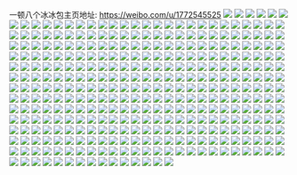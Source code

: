 一顿八个冰冰包主页地址: https://weibo.com/u/1772545525 
![](https://wx4.sinaimg.cn/mw2000/69a6e5f5gy1h8jypwmo8rj20w616w000.jpg) 
![](https://wx4.sinaimg.cn/mw2000/69a6e5f5gy1h8fbuptyvpj22c0340kjn.jpg) 
![](https://wx4.sinaimg.cn/mw2000/69a6e5f5gy1h8fbulg3fbj22802ia1l0.jpg) 
![](https://wx4.sinaimg.cn/mw2000/69a6e5f5gy1h8fbuel0qkj22802yonph.jpg) 
![](https://wx4.sinaimg.cn/mw2000/69a6e5f5gy1h8fbuiod2uj22802lonpg.jpg) 
![](https://wx4.sinaimg.cn/mw2000/69a6e5f5gy1h8bsxu2xijj20yh0l4jza.jpg) 
![](https://wx4.sinaimg.cn/mw2000/69a6e5f5gy1h8bsxt9zvzj20yh0j3q9o.jpg) 
![](https://wx4.sinaimg.cn/mw2000/69a6e5f5gy1h8bsxush1qj20zn0imq79.jpg) 
![](https://wx4.sinaimg.cn/mw2000/69a6e5f5gy1h8bsxz78p1j22wa267u0x.jpg) 
![](https://wx4.sinaimg.cn/mw2000/69a6e5f5gy1h8bsy00zevj22c03401kx.jpg) 
![](https://wx4.sinaimg.cn/mw2000/69a6e5f5gy1h82plwjct9j22c03407wi.jpg) 
![](https://wx4.sinaimg.cn/mw2000/69a6e5f5gy1h82plzykd8j22bk35se81.jpg) 
![](https://wx4.sinaimg.cn/mw2000/69a6e5f5gy1h82pm1yomqj22dc35su0g.jpg) 
![](https://wx4.sinaimg.cn/mw2000/69a6e5f5gy1h82pm49nctj22dc35sx6g.jpg) 
![](https://wx4.sinaimg.cn/mw2000/69a6e5f5gy1h82plm6r30j22i035s1kx.jpg) 
![](https://wx4.sinaimg.cn/mw2000/69a6e5f5gy1h82pm8nmpnj22bw32r7wi.jpg) 
![](https://wx4.sinaimg.cn/mw2000/69a6e5f5gy1h82pmifsrpj233z2bzx6q.jpg) 
![](https://wx4.sinaimg.cn/mw2000/69a6e5f5gy1h82pmycnn8j233z2bzx6q.jpg) 
![](https://wx4.sinaimg.cn/mw2000/69a6e5f5gy1h82porpyozj22bp35sx6p.jpg) 
![](https://wx4.sinaimg.cn/mw2000/69a6e5f5gy1h7peqjh7htj22dc35shdg.jpg) 
![](https://wx4.sinaimg.cn/mw2000/69a6e5f5gy1h7peqkz5blj22dc35snpd.jpg) 
![](https://wx4.sinaimg.cn/mw2000/69a6e5f5gy1h7mjd0si0sj22gc35se83.jpg) 
![](https://wx4.sinaimg.cn/mw2000/69a6e5f5gy1h7mjejlokuj22c02c0e82.jpg) 
![](https://wx4.sinaimg.cn/mw2000/69a6e5f5gy1h7mjeo4jahj22eq35sx6p.jpg) 
![](https://wx4.sinaimg.cn/mw2000/69a6e5f5gy1h7mjeq75swj22ak35s4qp.jpg) 
![](https://wx4.sinaimg.cn/mw2000/69a6e5f5gy1h7mjcsstnej22c0340x6r.jpg) 
![](https://wx4.sinaimg.cn/mw2000/69a6e5f5gy1h7mjev7wlxj22dc35s4qq.jpg) 
![](https://wx4.sinaimg.cn/mw2000/69a6e5f5gy1h7hz0gr80tj22c035shdt.jpg) 
![](https://wx4.sinaimg.cn/mw2000/69a6e5f5gy1h70dmqs4l6j22ds1scq8e.jpg) 
![](https://wx4.sinaimg.cn/mw2000/69a6e5f5gy1h70dmnccolj235s2dcx30.jpg) 
![](https://wx4.sinaimg.cn/mw2000/69a6e5f5gy1h6tagcyox9j21sc2ds4qq.jpg) 
![](https://wx4.sinaimg.cn/mw2000/69a6e5f5gy1h6tagf6zucj21sc2ds4qq.jpg) 
![](https://wx4.sinaimg.cn/mw2000/69a6e5f5gy1h6taggx363j21sc2dsgz8.jpg) 
![](https://wx4.sinaimg.cn/mw2000/69a6e5f5gy1h6tagik8okj21sc2dsnc3.jpg) 
![](https://wx4.sinaimg.cn/mw2000/69a6e5f5gy1h6rd3l01dnj22dc35snpe.jpg) 
![](https://wx4.sinaimg.cn/mw2000/69a6e5f5gy1h6rd3mmfidj22dc35s1ky.jpg) 
![](https://wx4.sinaimg.cn/mw2000/69a6e5f5gy1h6rd3iv09bj22dc35snmx.jpg) 
![](https://wx4.sinaimg.cn/mw2000/69a6e5f5gy1h66hqkvw7wj228w32bjzg.jpg) 
![](https://wx4.sinaimg.cn/mw2000/69a6e5f5gy1h66hqnr7otj229432mqdl.jpg) 
![](https://wx4.sinaimg.cn/mw2000/69a6e5f5gy1h66hqj5l9uj22c0330al2.jpg) 
![](https://wx4.sinaimg.cn/mw2000/69a6e5f5gy1h66hqmcrbzj228032l11t.jpg) 
![](https://wx4.sinaimg.cn/mw2000/69a6e5f5gy1h5fs33bblzj21ns2dsnpf.jpg) 
![](https://wx4.sinaimg.cn/mw2000/69a6e5f5gy1h5fs31jnvzj21of21p7wj.jpg) 
![](https://wx4.sinaimg.cn/mw2000/69a6e5f5gy1h5fs36uqurj21qj26wnpf.jpg) 
![](https://wx4.sinaimg.cn/mw2000/69a6e5f5gy1h4lgdxm0h6j21sc2dsb2b.jpg) 
![](https://wx4.sinaimg.cn/mw2000/69a6e5f5gy1h4lgd059d6j21sc2ds7wj.jpg) 
![](https://wx4.sinaimg.cn/mw2000/69a6e5f5gy1h4lgecztnjj21sc2dsb2b.jpg) 
![](https://wx4.sinaimg.cn/mw2000/69a6e5f5gy1h3ynl3eno5j22dc35s1ky.jpg) 
![](https://wx4.sinaimg.cn/mw2000/69a6e5f5gy1h3ynl9mcu3j22dc35s1ky.jpg) 
![](https://wx4.sinaimg.cn/mw2000/69a6e5f5gy1h3uzefps8mj21sc2dsx6r.jpg) 
![](https://wx4.sinaimg.cn/mw2000/69a6e5f5gy1h3uzei7brij22dc35sx6p.jpg) 
![](https://wx4.sinaimg.cn/mw2000/69a6e5f5gy1h3uzdvtpdsj22dc35s4qq.jpg) 
![](https://wx4.sinaimg.cn/mw2000/69a6e5f5gy1h35mum0ihrj21gx241qv6.jpg) 
![](https://wx4.sinaimg.cn/mw2000/69a6e5f5gy1h35muk2irfj21op2c3b2b.jpg) 
![](https://wx4.sinaimg.cn/mw2000/69a6e5f5gy1h35mupefwtj21qn234b2b.jpg) 
![](https://wx4.sinaimg.cn/mw2000/69a6e5f5gy1h2pi1m4fkpj22aw35s7wi.jpg) 
![](https://wx4.sinaimg.cn/mw2000/69a6e5f5gy1h2pi1patq6j22ao35s1ky.jpg) 
![](https://wx4.sinaimg.cn/mw2000/69a6e5f5gy1h2pi1qsrqoj22b035su0x.jpg) 
![](https://wx4.sinaimg.cn/mw2000/69a6e5f5gy1h2pi1k3b3mj22cg35shdt.jpg) 
![](https://wx4.sinaimg.cn/mw2000/69a6e5f5gy1h25zpxem5vj22c0340x6p.jpg) 
![](https://wx4.sinaimg.cn/mw2000/69a6e5f5gy1h25zpudoinj22dc35sb29.jpg) 
![](https://wx4.sinaimg.cn/mw2000/69a6e5f5gy1h1agbnvgp8j22dc35sx6q.jpg) 
![](https://wx4.sinaimg.cn/mw2000/69a6e5f5gy1h1agbqqzfhj235s2dchdu.jpg) 
![](https://wx4.sinaimg.cn/mw2000/69a6e5f5gy1h1agbostkej22dc35shdu.jpg) 
![](https://wx4.sinaimg.cn/mw2000/69a6e5f5gy1h1agbjw3qsj22dc35su0x.jpg) 
![](https://wx4.sinaimg.cn/mw2000/69a6e5f5gy1h1agbkq7x8j22dc35sqv5.jpg) 
![](https://wx4.sinaimg.cn/mw2000/69a6e5f5gy1h1agbpwskzj22dc35su0y.jpg) 
![](https://wx4.sinaimg.cn/mw2000/69a6e5f5gy1h1agblibcuj235s2dcqv5.jpg) 
![](https://wx4.sinaimg.cn/mw2000/69a6e5f5gy1h1agbmgowyj22dc35shdu.jpg) 
![](https://wx4.sinaimg.cn/mw2000/69a6e5f5gy1h1agbizccej22dc35s4qs.jpg) 
![](https://wx4.sinaimg.cn/mw2000/69a6e5f5gy1h0yszvkz99j22ds1scu0x.jpg) 
![](https://wx4.sinaimg.cn/mw2000/69a6e5f5gy1h0yszxugevj22ds1scqv6.jpg) 
![](https://wx4.sinaimg.cn/mw2000/69a6e5f5gy1h0yszyo8qwj22c02c0b0n.jpg) 
![](https://wx4.sinaimg.cn/mw2000/69a6e5f5gy1h0yt01qmplj21sc2dshdt.jpg) 
![](https://wx4.sinaimg.cn/mw2000/69a6e5f5gy1h0yt02mfa7j21sc2dskjl.jpg) 
![](https://wx4.sinaimg.cn/mw2000/69a6e5f5gy1h0yt03gsikj21mj2hwkjl.jpg) 
![](https://wx4.sinaimg.cn/mw2000/69a6e5f5gy1h0y3uico9jj22c02c01ky.jpg) 
![](https://wx4.sinaimg.cn/mw2000/69a6e5f5gy1h0k78robqcj21sc2dsnpd.jpg) 
![](https://wx4.sinaimg.cn/mw2000/69a6e5f5gy1h0k78okklcj21sc2dsqv5.jpg) 
![](https://wx4.sinaimg.cn/mw2000/69a6e5f5gy1h0ak6g7573j22c03401ky.jpg) 
![](https://wx4.sinaimg.cn/mw2000/69a6e5f5gy1h0ak6jbrewj22c0340b2a.jpg) 
![](https://wx4.sinaimg.cn/mw2000/69a6e5f5gy1h0ak6k3djij22c0340x6p.jpg) 
![](https://wx4.sinaimg.cn/mw2000/69a6e5f5gy1h00k4a453qj20u0140nbz.jpg) 
![](https://wx4.sinaimg.cn/mw2000/69a6e5f5gy1h00k4bjxx4j20u0140qhp.jpg) 
![](https://wx4.sinaimg.cn/mw2000/69a6e5f5gy1h00k48h36wj20u01407jm.jpg) 
![](https://wx4.sinaimg.cn/mw2000/69a6e5f5gy1gza47nvsdrj20u0140gsv.jpg) 
![](https://wx4.sinaimg.cn/mw2000/69a6e5f5gy1gza47o92m4j20u0140wl6.jpg) 
![](https://wx4.sinaimg.cn/mw2000/69a6e5f5gy1gza47ni9saj20u01hctir.jpg) 
![](https://wx4.sinaimg.cn/mw2000/69a6e5f5gy1gza47oznxqj20u01hcqf0.jpg) 
![](https://wx4.sinaimg.cn/mw2000/69a6e5f5gy1gza47ojl10j20u014a41j.jpg) 
![](https://wx4.sinaimg.cn/mw2000/69a6e5f5gy1gza47pt71fj21hc0u0aux.jpg) 
![](https://wx4.sinaimg.cn/mw2000/69a6e5f5gy1gza47rzisuj21hc0u0h50.jpg) 
![](https://wx4.sinaimg.cn/mw2000/69a6e5f5gy1gza47skl8gj21hc0u014c.jpg) 
![](https://wx4.sinaimg.cn/mw2000/69a6e5f5gy1gza47qnqfuj21hc0u0nk2.jpg) 
![](https://wx4.sinaimg.cn/mw2000/69a6e5f5gy1gz7pn0sjgxj21h02fh7wi.jpg) 
![](https://wx4.sinaimg.cn/mw2000/69a6e5f5gy1gz7pnpb6rej23402c07wk.jpg) 
![](https://wx4.sinaimg.cn/mw2000/69a6e5f5gy1gz7po91zjuj22c0340x6r.jpg) 
![](https://wx4.sinaimg.cn/mw2000/69a6e5f5gy1gz7pooitpxj21h02n3u0z.jpg) 
![](https://wx4.sinaimg.cn/mw2000/69a6e5f5ly1gyxb6w3cy7j20u00urwmu.jpg) 
![](https://wx4.sinaimg.cn/mw2000/69a6e5f5ly1gyxb6zzlfqj20u00u0wkj.jpg) 
![](https://wx4.sinaimg.cn/mw2000/69a6e5f5ly1gyxb6rm381j21000u0wo0.jpg) 
![](https://wx4.sinaimg.cn/mw2000/69a6e5f5gy1gyoxfh1umij21yn2wee85.jpg) 
![](https://wx4.sinaimg.cn/mw2000/69a6e5f5gy1gyoxftbk57j21vh1vhx6r.jpg) 
![](https://wx4.sinaimg.cn/mw2000/69a6e5f5gy1gyoxf83mm2j2280280e84.jpg) 
![](https://wx4.sinaimg.cn/mw2000/69a6e5f5gy1gyoxdf2nntj2264264e84.jpg) 
![](https://wx4.sinaimg.cn/mw2000/69a6e5f5gy1gyawk8s3zgj22802yau12.jpg) 
![](https://wx4.sinaimg.cn/mw2000/69a6e5f5gy1gyawkeps1aj2280312kjq.jpg) 
![](https://wx4.sinaimg.cn/mw2000/69a6e5f5gy1gyawkhoc4zj21kw16o1ky.jpg) 
![](https://wx4.sinaimg.cn/mw2000/69a6e5f5gy1gyawki5bzoj20wn17d7j7.jpg) 
![](https://wx4.sinaimg.cn/mw2000/69a6e5f5gy1gyawkm9cncj21d51xl4qq.jpg) 
![](https://wx4.sinaimg.cn/mw2000/69a6e5f5gy1gyawkp9towj228031a1l2.jpg) 
![](https://wx4.sinaimg.cn/mw2000/69a6e5f5gy1gxp3bu60umj20u0140akb.jpg) 
![](https://wx4.sinaimg.cn/mw2000/69a6e5f5gy1gxh6oajcpwj20u0140782.jpg) 
![](https://wx4.sinaimg.cn/mw2000/69a6e5f5gy1gxh6o9wm4lj20u0140tct.jpg) 
![](https://wx4.sinaimg.cn/mw2000/69a6e5f5gy1gxh6obf51dj20u01400x6.jpg) 
![](https://wx4.sinaimg.cn/mw2000/69a6e5f5gy1gwdkf8olv5j22yo1fr1l0.jpg) 
![](https://wx4.sinaimg.cn/mw2000/69a6e5f5gy1gwdkfbpne8j22yo1frqv7.jpg) 
![](https://wx4.sinaimg.cn/mw2000/69a6e5f5gy1gwdkffa0b1j23402av1l1.jpg) 
![](https://wx4.sinaimg.cn/mw2000/69a6e5f5gy1gwdkflelroj22yo1dchdw.jpg) 
![](https://wx4.sinaimg.cn/mw2000/69a6e5f5gy1gwdkf4w0oqj22c03401l3.jpg) 
![](https://wx4.sinaimg.cn/mw2000/69a6e5f5gy1gwdkfmpo1gj222m0yikjl.jpg) 
![](https://wx4.sinaimg.cn/mw2000/69a6e5f5gy1gwdkfra84kj22yj1b1b2c.jpg) 
![](https://wx4.sinaimg.cn/mw2000/69a6e5f5gy1gwdkfzk1ucj22yo1dcx6r.jpg) 
![](https://wx4.sinaimg.cn/mw2000/69a6e5f5gy1gwdkg18d9cj21nb1d8u0x.jpg) 
![](https://wx4.sinaimg.cn/mw2000/69a6e5f5gy1gw4junr683j217j2m8e82.jpg) 
![](https://wx4.sinaimg.cn/mw2000/69a6e5f5gy1gw4juok3e2j21kc12117s.jpg) 
![](https://wx4.sinaimg.cn/mw2000/001VXq3Xgy1gvqp23jalvj60u014kal002.jpg) 
![](https://wx4.sinaimg.cn/mw2000/001VXq3Xgy1gvqp260fk1j60u010sgvi02.jpg) 
![](https://wx4.sinaimg.cn/mw2000/001VXq3Xgy1gvqp1xrdc2j60u00u00zd02.jpg) 
![](https://wx4.sinaimg.cn/mw2000/001VXq3Xgy1gvqp28bl6wj60u010712s02.jpg) 
![](https://wx4.sinaimg.cn/mw2000/001VXq3Xgy1gvqp2ib3bnj60u00u0wft02.jpg) 
![](https://wx4.sinaimg.cn/mw2000/001VXq3Xgy1gvqp2afow9j60u012qdq102.jpg) 
![](https://wx4.sinaimg.cn/mw2000/001VXq3Xgy1gvqp2cpqamj60u014hn8c02.jpg) 
![](https://wx4.sinaimg.cn/mw2000/001VXq3Xgy1gvqp2f67l8j60u011h7df02.jpg) 
![](https://wx4.sinaimg.cn/mw2000/001VXq3Xgy1gvqp2hm02gj60u017etjo02.jpg) 
![](https://wx4.sinaimg.cn/mw2000/001VXq3Xgy1gv5ujhubj6j61400u0qcr02.jpg) 
![](https://wx4.sinaimg.cn/mw2000/001VXq3Xgy1gv5ujivporj61hc0u04i002.jpg) 
![](https://wx4.sinaimg.cn/mw2000/001VXq3Xgy1gv5ujkykc3j613p0u0n9o02.jpg) 
![](https://wx4.sinaimg.cn/mw2000/001VXq3Xgy1gv5ujjlzwsj61570u0wph02.jpg) 
![](https://wx4.sinaimg.cn/mw2000/001VXq3Xgy1gv5ujhfr9uj614z0u07f602.jpg) 
![](https://wx4.sinaimg.cn/mw2000/001VXq3Xgy1gv5ujkdiu3j60yi0pigu802.jpg) 
![](https://wx4.sinaimg.cn/mw2000/001VXq3Xgy1gv5ujle8llj60u60u0n5m02.jpg) 
![](https://wx4.sinaimg.cn/mw2000/001VXq3Xgy1gv5ujluit0j61060u0k1d02.jpg) 
![](https://wx4.sinaimg.cn/mw2000/001VXq3Xgy1gv5ujmfrkaj61030u0n8902.jpg) 
![](https://wx4.sinaimg.cn/mw2000/001VXq3Xly1gv3f129as3j60u01dyk8i02.jpg) 
![](https://wx4.sinaimg.cn/mw2000/001VXq3Xly1gv3f12pe6kj60u00ztdr002.jpg) 
![](https://wx4.sinaimg.cn/mw2000/001VXq3Xly1gv3f11ga8jj61hc0u0wts02.jpg) 
![](https://wx4.sinaimg.cn/mw2000/001VXq3Xly1gv3f13cp4xj60u01fkaqv02.jpg) 
![](https://wx4.sinaimg.cn/mw2000/001VXq3Xgy1guwars3wy2j62c02c0hdz02.jpg) 
![](https://wx4.sinaimg.cn/mw2000/001VXq3Xgy1guwar4cw65j61y41y4b2c02.jpg) 
![](https://wx4.sinaimg.cn/mw2000/001VXq3Xgy1guwarv913zj61og1nfe8302.jpg) 
![](https://wx4.sinaimg.cn/mw2000/001VXq3Xgy1guwarzwlfej62c02c0hdv02.jpg) 
![](https://wx4.sinaimg.cn/mw2000/001VXq3Xgy1guwat47wl4j61ta1ta7wi02.jpg) 
![](https://wx4.sinaimg.cn/mw2000/001VXq3Xgy1guwatgvjjzj62572r5hdy02.jpg) 
![](https://wx4.sinaimg.cn/mw2000/001VXq3Xgy1guwatz2fzij62c02ijkjr02.jpg) 
![](https://wx4.sinaimg.cn/mw2000/001VXq3Xgy1guwau4wpowj62b42b41kz02.jpg) 
![](https://wx4.sinaimg.cn/mw2000/001VXq3Xgy1guwat1h6y8j627l244qv502.jpg) 
![](https://wx4.sinaimg.cn/mw2000/001VXq3Xgy1guqt2n26cvj61nw1nwh7602.jpg) 
![](https://wx4.sinaimg.cn/mw2000/001VXq3Xgy1guqt2jzosuj62c02bz1kx02.jpg) 
![](https://wx4.sinaimg.cn/mw2000/001VXq3Xgy1guqt2lsue1j61h01h0b2902.jpg) 
![](https://wx4.sinaimg.cn/mw2000/001VXq3Xgy1gtmq1kstm8j62c02c0npf02.jpg) 
![](https://wx4.sinaimg.cn/mw2000/69a6e5f5gy1gsvvo76fmgj21sc2dsu0x.jpg) 
![](https://wx4.sinaimg.cn/mw2000/69a6e5f5gy1gsvvo8grloj21sc2dsqv5.jpg) 
![](https://wx4.sinaimg.cn/mw2000/69a6e5f5gy1grz4x4kwvsj20u013jjz7.jpg) 
![](https://wx4.sinaimg.cn/mw2000/69a6e5f5gy1gr9xld1ttvj22yo280u10.jpg) 
![](https://wx4.sinaimg.cn/mw2000/69a6e5f5gy1gr9xlig98cj22yo280e8h.jpg) 
![](https://wx4.sinaimg.cn/mw2000/69a6e5f5gy1gr9xlnkzgpj22c0340kjw.jpg) 
![](https://wx4.sinaimg.cn/mw2000/69a6e5f5gy1gr337r6bfkj21sc26re81.jpg) 
![](https://wx4.sinaimg.cn/mw2000/69a6e5f5gy1gr337ryu8uj21qf2bae81.jpg) 
![](https://wx4.sinaimg.cn/mw2000/69a6e5f5gy1gr337sn423j21dk1vq1kx.jpg) 
![](https://wx4.sinaimg.cn/mw2000/69a6e5f5gy1gr337qbwr4j21qs2cphdu.jpg) 
![](https://wx4.sinaimg.cn/mw2000/69a6e5f5gy1gr337ttoquj21mo27uu0y.jpg) 
![](https://wx4.sinaimg.cn/mw2000/69a6e5f5gy1gr337vrf3gj21sc2dskjm.jpg) 
![](https://wx4.sinaimg.cn/mw2000/69a6e5f5gy1gqyeadd3xsj21rb29re83.jpg) 
![](https://wx4.sinaimg.cn/mw2000/001VXq3Xgy1gqyeafh8o7j61sc2af1kz02.jpg) 
![](https://wx4.sinaimg.cn/mw2000/69a6e5f5gy1gqyeaha56dj21qn22w7wj.jpg) 
![](https://wx4.sinaimg.cn/mw2000/69a6e5f5gy1gqyeabwcw5j225527lu0y.jpg) 
![](https://wx4.sinaimg.cn/mw2000/69a6e5f5gy1gqia75phjxj20u0140gn0.jpg) 
![](https://wx4.sinaimg.cn/mw2000/69a6e5f5gy1gq5gqlh6cbj210n0u011i.jpg) 
![](https://wx4.sinaimg.cn/mw2000/69a6e5f5gy1gq5gqlxnzgj21400u04aa.jpg) 
![](https://wx4.sinaimg.cn/mw2000/69a6e5f5gy1gq5gqnc0jqj20u013kqau.jpg) 
![](https://wx4.sinaimg.cn/mw2000/69a6e5f5gy1gq5gqpmic6j211k0u011y.jpg) 
![](https://wx4.sinaimg.cn/mw2000/69a6e5f5gy1gq5gqnydjbj20u0140nau.jpg) 
![](https://wx4.sinaimg.cn/mw2000/69a6e5f5gy1gq5gqq53p3j21880u0thw.jpg) 
![](https://wx4.sinaimg.cn/mw2000/69a6e5f5gy1gq5gqqwhynj21400u07e0.jpg) 
![](https://wx4.sinaimg.cn/mw2000/69a6e5f5gy1gq5gqrh5j2j20u013e137.jpg) 
![](https://wx4.sinaimg.cn/mw2000/69a6e5f5gy1gq5gqkz19ej21400u0447.jpg) 
![](https://wx4.sinaimg.cn/mw2000/69a6e5f5gy1gq3dofw27gj234025uqva.jpg) 
![](https://wx4.sinaimg.cn/mw2000/69a6e5f5gy1gq3doicygcj23402c07wk.jpg) 
![](https://wx4.sinaimg.cn/mw2000/69a6e5f5gy1gq3docmg33j2340284u0y.jpg) 
![](https://wx4.sinaimg.cn/mw2000/69a6e5f5gy1gq3doal7llj23402c0qvp.jpg) 
![](https://wx4.sinaimg.cn/mw2000/69a6e5f5gy1gpyk5lb3naj21400u07bb.jpg) 
![](https://wx4.sinaimg.cn/mw2000/69a6e5f5gy1gpyk5hykgvj21400u0gs1.jpg) 
![](https://wx4.sinaimg.cn/mw2000/69a6e5f5gy1gpyk5q4q00j20u011gqe5.jpg) 
![](https://wx4.sinaimg.cn/mw2000/69a6e5f5gy1gpyk5u9jx4j20u0152wnz.jpg) 
![](https://wx4.sinaimg.cn/mw2000/69a6e5f5gy1gpq5axwkfcj21sc2ds7wk.jpg) 
![](https://wx4.sinaimg.cn/mw2000/69a6e5f5gy1gpq5avi33hj21sc2ds1kz.jpg) 
![](https://wx4.sinaimg.cn/mw2000/69a6e5f5gy1gpq5atr192j21sc2dsu0z.jpg) 
![](https://wx4.sinaimg.cn/mw2000/69a6e5f5gy1gpq5araajqj21sc2dshdv.jpg) 
![](https://wx4.sinaimg.cn/mw2000/69a6e5f5gy1gpo7kpij4rj21a21a24qp.jpg) 
![](https://wx4.sinaimg.cn/mw2000/69a6e5f5gy1gpo7kq3cfcj211m11mx59.jpg) 
![](https://wx4.sinaimg.cn/mw2000/69a6e5f5gy1gpo7kqzo2ij21e91e9hdt.jpg) 
![](https://wx4.sinaimg.cn/mw2000/69a6e5f5gy1gpo7krr091j217x17x4qp.jpg) 
![](https://wx4.sinaimg.cn/mw2000/69a6e5f5gy1gpo7ksctfbj21ew1ew4ie.jpg) 
![](https://wx4.sinaimg.cn/mw2000/69a6e5f5gy1gpo7kojhr3j21ia1iahbo.jpg) 
![](https://wx4.sinaimg.cn/mw2000/69a6e5f5gy1gpo7kt6gujj21901907wh.jpg) 
![](https://wx4.sinaimg.cn/mw2000/69a6e5f5gy1gpijbx5qlpj23402c0npd.jpg) 
![](https://wx4.sinaimg.cn/mw2000/69a6e5f5gy1gpijbycyohj22302p5npd.jpg) 
![](https://wx4.sinaimg.cn/mw2000/69a6e5f5gy1gpijc3544hj22yo1o0npm.jpg) 
![](https://wx4.sinaimg.cn/mw2000/69a6e5f5gy1gpijbvpuivj22c0340npl.jpg) 
![](https://wx4.sinaimg.cn/mw2000/69a6e5f5gy1gpb09uqus2j21400u0tfm.jpg) 
![](https://wx4.sinaimg.cn/mw2000/69a6e5f5gy1gpb0a0hc17j20u01404c6.jpg) 
![](https://wx4.sinaimg.cn/mw2000/69a6e5f5gy1gpb09rofjoj21400u07gv.jpg) 
![](https://wx4.sinaimg.cn/mw2000/69a6e5f5gy1gpb0a3wz74j21400u0n6b.jpg) 
![](https://wx4.sinaimg.cn/mw2000/69a6e5f5gy1gp3cimhb9zj21n11nex6p.jpg) 
![](https://wx4.sinaimg.cn/mw2000/69a6e5f5gy1goyl9arr6ij21400u07jo.jpg) 
![](https://wx4.sinaimg.cn/mw2000/69a6e5f5gy1goyl9gkdurj21400u01e2.jpg) 
![](https://wx4.sinaimg.cn/mw2000/69a6e5f5gy1goyl952ua4j213k0u046l.jpg) 
![](https://wx4.sinaimg.cn/mw2000/69a6e5f5gy1goyl9k1aetj21720u07ki.jpg) 
![](https://wx4.sinaimg.cn/mw2000/69a6e5f5gy1goyl9orrrlj20u00u0qcp.jpg) 
![](https://wx4.sinaimg.cn/mw2000/69a6e5f5gy1goyl9mubtcj20u0140nar.jpg) 
![](https://wx4.sinaimg.cn/mw2000/69a6e5f5gy1goyl9re2jej213z0u0qeo.jpg) 
![](https://wx4.sinaimg.cn/mw2000/69a6e5f5gy1goyl9sho2jj21400u0jxc.jpg) 
![](https://wx4.sinaimg.cn/mw2000/69a6e5f5gy1goyl9tvzc5j21400u0jyv.jpg) 
![](https://wx4.sinaimg.cn/mw2000/69a6e5f5ly1goqmc2lx6hj21sc2dsnpd.jpg) 
![](https://wx4.sinaimg.cn/mw2000/69a6e5f5ly1goqmirx2i3j23402c0kjm.jpg) 
![](https://wx4.sinaimg.cn/mw2000/69a6e5f5ly1goqmc87177j23402c0kjl.jpg) 
![](https://wx4.sinaimg.cn/mw2000/69a6e5f5gy1goofcm3ckqj21h81lr7wh.jpg) 
![](https://wx4.sinaimg.cn/mw2000/69a6e5f5gy1gnu53gl4i6j20u0140dxj.jpg) 
![](https://wx4.sinaimg.cn/mw2000/69a6e5f5gy1gnu53jyuqpj21400u0dy4.jpg) 
![](https://wx4.sinaimg.cn/mw2000/69a6e5f5gy1gnu53p0p1rj20u0140x3t.jpg) 
![](https://wx4.sinaimg.cn/mw2000/69a6e5f5gy1gnu53wm6trj20u0140kcz.jpg) 
![](https://wx4.sinaimg.cn/mw2000/69a6e5f5gy1gnu53shkljj20u011paug.jpg) 
![](https://wx4.sinaimg.cn/mw2000/69a6e5f5gy1gnu54972dqj20u00ycawg.jpg) 
![](https://wx4.sinaimg.cn/mw2000/69a6e5f5gy1gnu540w1d5j20u0140x0e.jpg) 
![](https://wx4.sinaimg.cn/mw2000/69a6e5f5gy1gnu53d8hv7j20u0140dxc.jpg) 
![](https://wx4.sinaimg.cn/mw2000/69a6e5f5gy1gnu544whh1j20u0143kea.jpg) 
![](https://wx4.sinaimg.cn/mw2000/69a6e5f5gy1gnl07sgjj2j20wp0u0wwk.jpg) 
![](https://wx4.sinaimg.cn/mw2000/69a6e5f5gy1gnl07t5rg4j20u015eaup.jpg) 
![](https://wx4.sinaimg.cn/mw2000/69a6e5f5gy1gnl07ukohsj20u01407pf.jpg) 
![](https://wx4.sinaimg.cn/mw2000/69a6e5f5gy1gnl07vdmsgj20u00wgwrv.jpg) 
![](https://wx4.sinaimg.cn/mw2000/69a6e5f5gy1gnl07tuih6j20u0140kcm.jpg) 
![](https://wx4.sinaimg.cn/mw2000/69a6e5f5gy1gnl07vsqmlj20u012vk6f.jpg) 
![](https://wx4.sinaimg.cn/mw2000/69a6e5f5gy1gnl07wf7slj20u01404i4.jpg) 
![](https://wx4.sinaimg.cn/mw2000/69a6e5f5gy1gnl07wxx3yj20u01407ke.jpg) 
![](https://wx4.sinaimg.cn/mw2000/69a6e5f5gy1gnl07rzwy6j216c0u07e6.jpg) 
![](https://wx4.sinaimg.cn/mw2000/69a6e5f5gy1gndxl09mmxj21qt2aib2a.jpg) 
![](https://wx4.sinaimg.cn/mw2000/69a6e5f5ly1gm7idok6w6j21400tz15d.jpg) 
![](https://wx4.sinaimg.cn/mw2000/69a6e5f5ly1gm7idnvh63j21400tzk1s.jpg) 
![](https://wx4.sinaimg.cn/mw2000/69a6e5f5ly1gm7idpa1bnj21400u018m.jpg) 
![](https://wx4.sinaimg.cn/mw2000/69a6e5f5ly1gm7ifrrjksj21400tzjyh.jpg) 
![](https://wx4.sinaimg.cn/mw2000/69a6e5f5ly1gm7idptwpaj213y0phwlr.jpg) 
![](https://wx4.sinaimg.cn/mw2000/69a6e5f5ly1gm7idr7svvj21hc0u0qbo.jpg) 
![](https://wx4.sinaimg.cn/mw2000/69a6e5f5ly1gm7ifr97v5j21hc0u0dy7.jpg) 
![](https://wx4.sinaimg.cn/mw2000/69a6e5f5ly1gm7idqosqhj21hc0u0amh.jpg) 
![](https://wx4.sinaimg.cn/mw2000/69a6e5f5ly1gm7ifq88fbj21hc0u0qf7.jpg) 
![](https://wx4.sinaimg.cn/mw2000/69a6e5f5gy1glul84iu4aj21sc2ds1ky.jpg) 
![](https://wx4.sinaimg.cn/mw2000/69a6e5f5gy1glul88l5foj21sc2ds7wj.jpg) 
![](https://wx4.sinaimg.cn/mw2000/69a6e5f5gy1gli2esnbv7j23402c0kjl.jpg) 
![](https://wx4.sinaimg.cn/mw2000/69a6e5f5gy1gli2epq5akj23402c0qv5.jpg) 
![](https://wx4.sinaimg.cn/mw2000/69a6e5f5gy1gl5c0tzaldj20u0140qd9.jpg) 
![](https://wx4.sinaimg.cn/mw2000/69a6e5f5gy1gl5c0rudjdj20u0140k3p.jpg) 
![](https://wx4.sinaimg.cn/mw2000/69a6e5f5gy1gkukw6h1mcj20u0140k6c.jpg) 
![](https://wx4.sinaimg.cn/mw2000/69a6e5f5gy1gkfw7onoh9j21sc2dsx6p.jpg) 
![](https://wx4.sinaimg.cn/mw2000/69a6e5f5gy1gj94xr6sxoj22c02c04qp.jpg) 
![](https://wx4.sinaimg.cn/mw2000/69a6e5f5gy1gj94vz1nadj22c02c04qq.jpg) 
![](https://wx4.sinaimg.cn/mw2000/69a6e5f5gy1gj94uope8yj22c02c01kx.jpg) 
![](https://wx4.sinaimg.cn/mw2000/69a6e5f5gy1gj94umwwu5j22yo1o0u0x.jpg) 
![](https://wx4.sinaimg.cn/mw2000/69a6e5f5gy1giqm4vzbgsj22c02c01kx.jpg) 
![](https://wx4.sinaimg.cn/mw2000/69a6e5f5gy1gi5nm7xjy7j21sc2dsqv5.jpg) 
![](https://wx4.sinaimg.cn/mw2000/69a6e5f5gy1gi11rdr35yj20u0127tek.jpg) 
![](https://wx4.sinaimg.cn/mw2000/69a6e5f5gy1ghyqq1l9b8j20u015camw.jpg) 
![](https://wx4.sinaimg.cn/mw2000/69a6e5f5gy1ghpj6xc1guj23402c07wh.jpg) 
![](https://wx4.sinaimg.cn/mw2000/69a6e5f5gy1ghkxgc91h4j20u00u0guh.jpg) 
![](https://wx4.sinaimg.cn/mw2000/69a6e5f5gy1ghh26j7sr0j21kw1kwb23.jpg) 
![](https://wx4.sinaimg.cn/mw2000/69a6e5f5gy1gh6t8g7x6ij22fi1v74qq.jpg) 
![](https://wx4.sinaimg.cn/mw2000/69a6e5f5gy1gh6t8cafhkj21180xpgxd.jpg) 
![](https://wx4.sinaimg.cn/mw2000/69a6e5f5gy1gh3m53kfifj20u00u0grq.jpg) 
![](https://wx4.sinaimg.cn/mw2000/69a6e5f5gy1gh3m579icbj21400u010g.jpg) 
![](https://wx4.sinaimg.cn/mw2000/69a6e5f5gy1gh3m5cgdeuj20u00u0akq.jpg) 
![](https://wx4.sinaimg.cn/mw2000/69a6e5f5gy1gh3m5ew4m4j20u00u0tjh.jpg) 
![](https://wx4.sinaimg.cn/mw2000/69a6e5f5gy1ggiizdtpgij21400u0q6v.jpg) 
![](https://wx4.sinaimg.cn/mw2000/69a6e5f5gy1ggey2tdbmfj21410u0n8j.jpg) 
![](https://wx4.sinaimg.cn/mw2000/69a6e5f5gy1ggey2tqn2bj20u00u0n2q.jpg) 
![](https://wx4.sinaimg.cn/mw2000/69a6e5f5gy1ggey2sxlpbj21400u0133.jpg) 
![](https://wx4.sinaimg.cn/mw2000/69a6e5f5gy1ggey2u3zj1j20u00u0jw2.jpg) 
![](https://wx4.sinaimg.cn/mw2000/69a6e5f5gy1gg9bedv91ej20u018h15x.jpg) 
![](https://wx4.sinaimg.cn/mw2000/69a6e5f5gy1gg9begrtqwj20u013gwur.jpg) 
![](https://wx4.sinaimg.cn/mw2000/69a6e5f5gy1gfmal79kyoj20u00u0tkm.jpg) 
![](https://wx4.sinaimg.cn/mw2000/69a6e5f5gy1ge699exjtsj20u0140ndw.jpg) 
![](https://wx4.sinaimg.cn/mw2000/69a6e5f5gy1ge699floxhj20u0140as1.jpg) 
![](https://wx4.sinaimg.cn/mw2000/69a6e5f5gy1gd0flrt8fzj20u01hdqab.jpg) 
![](https://wx4.sinaimg.cn/mw2000/69a6e5f5gy1gck7v3qna4j20u00u0n5a.jpg) 
![](https://wx4.sinaimg.cn/mw2000/69a6e5f5gy1g89q13uhfoj20u013xn9l.jpg) 
![](https://wx4.sinaimg.cn/mw2000/69a6e5f5gy1g89q18uc7oj20u0140tli.jpg) 
![](https://wx4.sinaimg.cn/mw2000/69a6e5f5gy1g67q9r7yygj20u00u049p.jpg) 
![](https://wx4.sinaimg.cn/mw2000/69a6e5f5ly1g5ozlwgrasj20u00u07dd.jpg) 
![](https://wx4.sinaimg.cn/mw2000/69a6e5f5ly1g5ozlvpgomj21400u0dsa.jpg) 
![](https://wx4.sinaimg.cn/mw2000/69a6e5f5gy1g4krckj2mqj22yo1pyhdt.jpg) 
![](https://wx4.sinaimg.cn/mw2000/69a6e5f5gy1g4krdcv5rbj22ip1k0b29.jpg) 
![](https://wx4.sinaimg.cn/mw2000/69a6e5f5gy1g4krcy3frfj22yo1dhb29.jpg) 
![](https://wx4.sinaimg.cn/mw2000/69a6e5f5gy1g2nhxlbqyxj222k22i7wh.jpg) 
![](https://wx4.sinaimg.cn/mw2000/69a6e5f5gy1g2d025b3d5j20u00u0thx.jpg) 
![](https://wx4.sinaimg.cn/mw2000/69a6e5f5gy1g2d025qtnnj20u00u0dov.jpg) 
![](https://wx4.sinaimg.cn/mw2000/69a6e5f5gy1g263q1o4w4j21900u0anr.jpg) 
![](https://wx4.sinaimg.cn/mw2000/69a6e5f5gy1g24gbtpchjj20u0140tm1.jpg) 
![](https://wx4.sinaimg.cn/mw2000/69a6e5f5gy1g24gbyo4mtj20u00u0agn.jpg) 
![](https://wx4.sinaimg.cn/mw2000/69a6e5f5gy1g24gc3kuvjj20u00u0dod.jpg) 
![](https://wx4.sinaimg.cn/mw2000/69a6e5f5gy1g24gdplgukj20u00u0wo6.jpg) 
![](https://wx4.sinaimg.cn/mw2000/69a6e5f5gy1g1yhsymtlvj21400u0x4b.jpg) 
![](https://wx4.sinaimg.cn/mw2000/69a6e5f5gy1g1yhsztydtj20u0140tlh.jpg) 
![](https://wx4.sinaimg.cn/mw2000/69a6e5f5gy1g1yht06vaqj21400u0wtz.jpg) 
![](https://wx4.sinaimg.cn/mw2000/69a6e5f5gy1g1yht0joh5j21400u0duz.jpg) 
![](https://wx4.sinaimg.cn/mw2000/69a6e5f5gy1g1yht2m6cdj218o0u0e2w.jpg) 
![](https://wx4.sinaimg.cn/mw2000/69a6e5f5gy1g1yht1kuv7j21400u0wpx.jpg) 
![](https://wx4.sinaimg.cn/mw2000/69a6e5f5gy1g1yht18ostj21400u0qoy.jpg) 
![](https://wx4.sinaimg.cn/mw2000/69a6e5f5gy1g1yhsy4s15j21400u07gm.jpg) 
![](https://wx4.sinaimg.cn/mw2000/69a6e5f5gy1g1yht1w5xgj21400u0ao1.jpg) 
![](https://wx4.sinaimg.cn/mw2000/69a6e5f5gy1g11l0eqpegj20u00u0k0f.jpg) 
![](https://wx4.sinaimg.cn/mw2000/69a6e5f5gy1g031zuxrhbj22c02c0kgn.jpg) 
![](https://wx4.sinaimg.cn/mw2000/69a6e5f5gy1g031zf93ufj23402c07wh.jpg) 
![](https://wx4.sinaimg.cn/mw2000/69a6e5f5gy1g031zl2epcj23402c01kx.jpg) 
![](https://wx4.sinaimg.cn/mw2000/69a6e5f5gy1g031zqr2zhj22c02c0kfd.jpg) 
![](https://wx4.sinaimg.cn/mw2000/69a6e5f5gy1fy6smzt6w5j23402c04qp.jpg) 
![](https://wx4.sinaimg.cn/mw2000/69a6e5f5gy1fy6smxvzpvj23402c0nha.jpg) 
![](https://wx4.sinaimg.cn/mw2000/69a6e5f5gy1fy6sn1epavj23402c0kep.jpg) 
![](https://wx4.sinaimg.cn/mw2000/69a6e5f5gy1fy6sn2tet5j22ps1j01kx.jpg) 
![](https://wx4.sinaimg.cn/mw2000/69a6e5f5gy1fxum9ykiuyj213q13qnfu.jpg) 
![](https://wx4.sinaimg.cn/mw2000/69a6e5f5gy1fxlc3cfmjhj20qo0ziq9n.jpg) 
![](https://wx4.sinaimg.cn/mw2000/69a6e5f5gy1fx20pw1xz0j211a0qo477.jpg) 
![](https://wx4.sinaimg.cn/mw2000/69a6e5f5gy1fwfjtpaen4j20k00b9416.jpg) 
![](https://wx4.sinaimg.cn/mw2000/69a6e5f5gy1fvuvts68noj20qo0qo7ca.jpg) 
![](https://wx4.sinaimg.cn/mw2000/69a6e5f5gy1fryixrxy6mj20qo0qogsn.jpg) 
![](https://wx4.sinaimg.cn/mw2000/69a6e5f5gy1fryixsxaldj20qo0qodmw.jpg) 
![](https://wx4.sinaimg.cn/mw2000/69a6e5f5gy1frmup6p7r1j21sg1v4tv6.jpg) 
![](https://wx4.sinaimg.cn/mw2000/69a6e5f5ly1frjif41fxwj20qo0qqdn9.jpg) 
![](https://wx4.sinaimg.cn/mw2000/69a6e5f5ly1frjif4ua0yj20qo0qo125.jpg) 
![](https://wx4.sinaimg.cn/mw2000/69a6e5f5gy1fretzwqwozj20u0140dlc.jpg) 
![](https://wx4.sinaimg.cn/mw2000/69a6e5f5gy1fretzxfj2cj20u0140dmd.jpg) 
![](https://wx4.sinaimg.cn/mw2000/69a6e5f5gy1fretzvnzysj22c02c07or.jpg) 
![](https://wx4.sinaimg.cn/mw2000/69a6e5f5ly1fqg3msp5t2j21qg1qd4j0.jpg) 
![](https://wx4.sinaimg.cn/mw2000/69a6e5f5ly1fqg3mrx485j21qg1qdwx6.jpg) 
![](https://wx4.sinaimg.cn/mw2000/69a6e5f5ly1fqg3mtx4fqj21qg1qdask.jpg) 
![](https://wx4.sinaimg.cn/mw2000/69a6e5f5gy1fpsxsjhjk5j20qo0zitih.jpg) 
![](https://wx4.sinaimg.cn/mw2000/69a6e5f5gy1fpnywdgzbpj20zi0qowog.jpg) 
![](https://wx4.sinaimg.cn/mw2000/69a6e5f5gy1fp6trq1m44j20zk0qogsd.jpg) 
